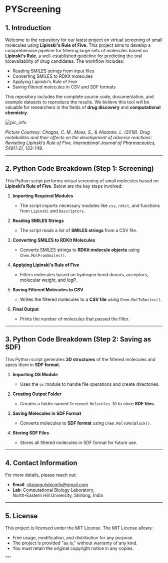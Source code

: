 


# PYScreening
## 1. Introduction
Welcome to the repository for our latest project on virtual screening of small molecules using **Lipinski's Rule of Five**. This project aims to develop a comprehensive pipeline for filtering large sets of molecules based on **Lipinski's Rule**, a well-established guideline for predicting the oral bioavailability of drug candidates. The workflow includes:

- Reading SMILES strings from input files
- Converting SMILES to RDKit molecules
- Applying Lipinski's Rule of Five
- Saving filtered molecules in CSV and SDF formats

This repository includes the complete source code, documentation, and example datasets to reproduce the results. We believe this tool will be valuable for researchers in the fields of **drug discovery** and **computational chemistry**.

![pic_info](https://user-images.githubusercontent.com/45164491/213928955-f94c8260-fd60-457d-be9d-500662abe62e.png)

*Picture Courtesy: Chagas, C. M., Moss, S., & Alisaraie, L. (2018). Drug metabolites and their effects on the development of adverse reactions: Revisiting Lipinski’s Rule of Five. International Journal of Pharmaceutics, 549(1-2), 133-149.*

---

## 2. Python Code Breakdown (Step 1: Screening)
This Python script performs virtual screening of small molecules based on **Lipinski’s Rule of Five**. Below are the key steps involved:

1. **Importing Required Modules**
   - The script imports necessary modules like `csv`, `rdkit`, and functions from `Lipinski` and `Descriptors`.

2. **Reading SMILES Strings**
   - The script reads a list of **SMILES strings** from a CSV file.

3. **Converting SMILES to RDKit Molecules**
   - Converts SMILES strings to **RDKit molecule objects** using `Chem.MolFromSmiles()`.

4. **Applying Lipinski's Rule of Five**
   - Filters molecules based on hydrogen bond donors, acceptors, molecular weight, and logP.

5. **Saving Filtered Molecules to CSV**
   - Writes the filtered molecules to a **CSV file** using `Chem.MolToSmiles()`.

6. **Final Output**
   - Prints the number of molecules that passed the filter.

---

## 3. Python Code Breakdown (Step 2: Saving as SDF)
This Python script generates **3D structures** of the filtered molecules and saves them in **SDF format**.

1. **Importing OS Module**
   - Uses the `os` module to handle file operations and create directories.

2. **Creating Output Folder**
   - Creates a folder named `Screened_Molecules_3D` to store **SDF files**.

3. **Saving Molecules in SDF Format**
   - Converts molecules to **SDF format** using `Chem.MolToMolBlock()`.

4. **Storing SDF Files**
   - Stores all filtered molecules in SDF format for future use.

---

## 4. Contact Information

For more details, please reach out:

- **Email**: rikgangulybioinfo@gmail.com
- **Lab**: Computational Biology Laboratory,  
  North-Eastern Hill University, Shillong, India

---

## 5. License
This project is licensed under the MIT License. The MIT License allows:

- Free usage, modification, and distribution for any purpose.
- The project is provided "as is," without warranty of any kind.
- You must retain the original copyright notice in any copies.

"""
